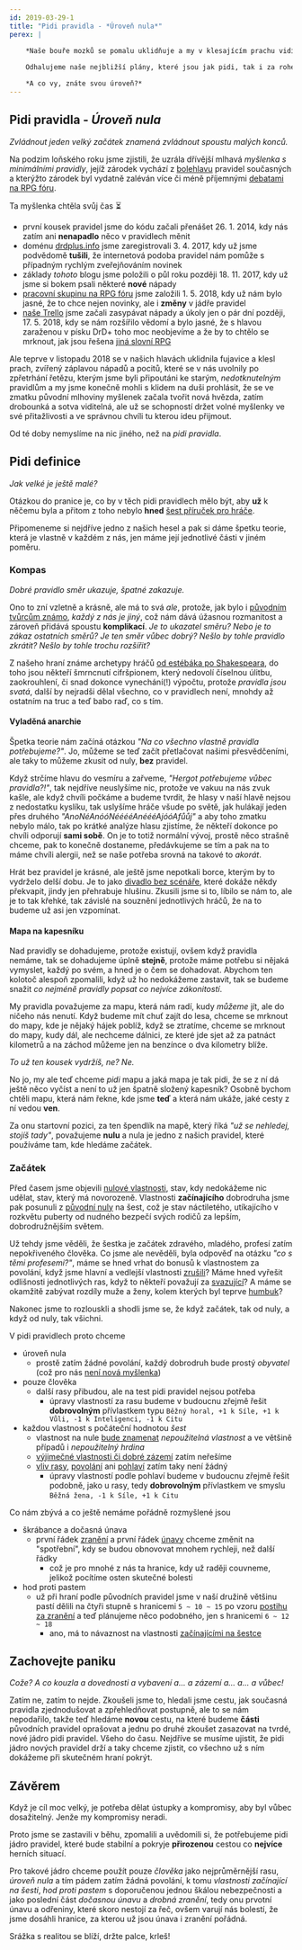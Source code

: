 ```yaml
---
id: 2019-03-29-1
title: "Pidi pravidla - *Úroveň nula*"
perex: |

    *Naše bouře mozků se pomalu uklidňuje a my v klesajícím prachu vidíme útvar, který vypadá jako... nula.*
    
    Odhalujeme naše nejbližší plány, které jsou jak pidi, tak i za rohem a ve kterých má nulová úroveň své místo.

    *A co vy, znáte svou úroveň?*
---
```


## Pidi pravidla - *Úroveň nula*

*Zvládnout jeden velký začátek znamená zvládnout spoustu malých konců.*

Na podzim loňského roku jsme zjistili, že uzrála dřívější mlhavá *myšlenka s minimálními pravidly*, jejíž zárodek vychází z [bolehlavu](2019-03-12-ucime_se_z_chyb.md#Jak_dál) pravidel současných a kterýžto zárodek byl vydatně zaléván více či méně příjemnými [debatami na RPG fóru](https://rpgforum.cz/forum/viewtopic.php?f=238&t=15032&p=544811&hilit=dv%C4%9B+strany#p544811).

Ta myšlenka chtěla svůj čas ⏳

- první kousek pravidel jsme do kódu začali přenášet 26. 1. 2014, kdy nás zatím ani **nenapadlo** něco v pravidlech měnit
- doménu [drdplus.info](https://www.drdplus.info) jsme zaregistrovali 3. 4. 2017, kdy už jsme podvědomě **tušili**, že internetová podoba pravidel nám pomůže s případným rychlým zveřejňováním novinek
- základy *tohoto* blogu jsme položili o půl roku později 18. 11. 2017, kdy už jsme si bokem psali některé **nové** nápady
- [pracovní skupinu na RPG fóru](https://rpgforum.cz/forum/viewtopic.php?f=238&t=14936#p532749) jsme založili 1. 5. 2018, kdy už nám bylo jasné, že to chce nejen novinky, ale i **změny** v jádře pravidel
- [naše Trello](https://trello.com/b/L64FNYj3/drdplusinfo) jsme začali zasypávat nápady a úkoly jen o pár dní později, 17. 5. 2018, kdy se nám rozšířilo vědomí a bylo jasné, že s hlavou zaraženou v písku DrD+ toho moc neobjevíme a že by to chtělo se mrknout, jak jsou řešena [jiná slovní RPG](https://rpgforum.cz/anotace)

Ale teprve v listopadu 2018 se v našich hlavách uklidnila fujavice a klesl prach, zvířený záplavou nápadů a pocitů, které se v nás uvolnily po zpřetrhání řetězu, kterým jsme byli připoutáni ke starým, *nedotknutelným* pravidlům a my jsme konečně mohli s klidem na duši prohlásit, že se ve zmatku původní mlhoviny myšlenek začala tvořit nová hvězda, zatím drobounká a sotva viditelná, ale už se schopností držet volné myšlenky ve své přitažlivosti a ve správnou chvíli tu kterou ideu přijmout.

Od té doby nemyslíme na nic jiného, než na *pidi pravidla*.

## Pidi definice
*Jak velké je ještě malé?*

Otázkou do pranice je, co by v těch pidi pravidlech mělo být, aby **už** k něčemu byla a přitom z toho nebylo **hned** [šest příruček pro hráče](2018-12-07-predstavy_minulosti_poslove.md#Poslové).

Připomeneme si nejdříve jedno z našich hesel a pak si dáme špetku teorie, která je vlastně v každém z nás, jen máme její jednotlivé části v jiném poměru.

### Kompas
*Dobré pravidlo směr ukazuje, špatné zakazuje.*

Ono to zní vzletně a krásně, ale má to svá *ale*, protože, jak bylo i [původním tvůrcům známo](2019-03-15-predstavy_minulosti_myty.md#Odkaz_dračích_tvůrců), *každý z nás je jiný*, což nám dává úžasnou rozmanitost a zároveň přidává spoustu **komplikací**. *Je to ukazatel směru? Nebo je to zákaz ostatních směrů? Je ten směr vůbec dobrý? Nešlo by tohle pravidlo zkrátit? Nešlo by tohle trochu rozšířit?*

Z našeho hraní známe archetypy hráčů [od estébáka po Shakespeara](https://www.facebook.com/drdplus.info/posts/524802168031558), do toho jsou někteří šmrncnutí cifršpionem, který nedovolí číselnou úlitbu, zaokrouhlení, či snad dokonce vynechání(!) výpočtu, protože *pravidla jsou svatá*, další by nejradši dělal všechno, co v pravidlech není, mnohdy až ostatním na truc a teď babo raď, co s tím.

#### Vyladěná anarchie
Špetka teorie nám začíná otázkou *"Na co všechno vlastně pravidla potřebujeme?"*. Jo, můžeme se teď začít přetlačovat našimi přesvědčeními, ale taky to můžeme zkusit od nuly, **bez** pravidel.

Když strčíme hlavu do vesmíru a zařveme, *"Hergot potřebujeme vůbec pravidla?!"*, tak nejdříve neuslyšíme nic, protože ve vakuu na nás zvuk kašle, ale když chvíli počkáme a budeme tvrdit, že hlasy v naší hlavě nejsou z nedostatku kyslíku, tak uslyšíme hráče všude po světě, jak hulákají jeden přes druhého *"AnoNéAnóóNééééAnéééAjóóAfůůj"* a aby toho zmatku nebylo málo, tak po krátké analýze hlasu zjistíme, že někteří dokonce po chvíli odporují **sami sobě**.
On je to totiž normální vývoj, prostě něco strašně chceme, pak to konečně dostaneme, předávkujeme se tím a pak na to máme chvíli alergii, než se naše potřeba srovná na takové to *akorát*.

Hrát bez pravidel je krásné, ale ještě jsme nepotkali borce, kterým by to vydrželo delší dobu. Je to jako [divadlo bez scénáře](https://www.i-divadlo.cz/divadlo/divadlo-archa/improvizace-divadla-vizita), které dokáže někdy překvapit, jindy jen přehrabuje hlušinu. Zkusili jsme si to, líbilo se nám to, ale je to tak křehké, tak závislé na souznění jednotlivých hráčů, že na to budeme už asi jen vzpomínat.

#### Mapa na kapesníku
Nad pravidly se dohadujeme, protože existují, ovšem když pravidla nemáme, tak se dohadujeme úplně **stejně**, protože máme potřebu si nějaká vymyslet, každý po svém, a hned je o čem se dohadovat.
Abychom ten kolotoč alespoň zpomalili, když už ho nedokážeme zastavit, tak se budeme snažit *co nejméně pravidly popsat co nejvíce zákonitostí*.

My pravidla považujeme za mapu, která nám radí, kudy *můžeme* jít, ale do ničeho nás nenutí. Když budeme mít chuť zajít do lesa, chceme se mrknout do mapy, kde je nějaký hájek poblíž, když se ztratíme, chceme se mrknout do mapy, kudy dál, ale nechceme dálnici, ze které jde sjet až za patnáct kilometrů a na záchod můžeme jen na benzínce o dva kilometry blíže.

*To už ten kousek vydržíš, ne?
Ne.*

No jo, my ale teď chceme *pidi* mapu a jaká mapa je tak pidi, že se z ní dá ještě něco vyčíst a není to už jen špatně složený kapesník? Osobně bychom chtěli mapu, která nám řekne, kde jsme **teď** a která nám ukáže, jaké cesty z ní vedou **ven**.

Za onu startovní pozici, za ten špendlík na mapě, který říká *"už se nehledej, stojíš tady"*, považujeme **nulu** a nula je jedno z našich pravidel, které používáme tam, kde hledáme začátek.

### Začátek
Před časem jsme objevili [nulové vlastnosti](2018-10-22-nula.md#Závěrem), stav, kdy nedokážeme nic udělat, stav, který má novorozeně. Vlastnosti **začínajícího** dobrodruha jsme pak posunuli z [původní nuly](https://pph.drdplus.info/?trial=1#tabulka_ras) na šest, což je stav náctiletého, utíkajícího v rozkvětu puberty od nudného bezpečí svých rodičů za lepším, dobrodružnějším světem.

Už tehdy jsme věděli, že šestka je začátek zdravého, mladého, profesí zatím nepokřiveného člověka. Co jsme ale nevěděli, byla odpověď na otázku *"co s těmi profesemi?"*, máme se hned vrhat do bonusů k vlastnostem za povolání, když jsme hlavní a vedlejší vlastnosti [zrušili](2018-10-12-kombinace_povolani.md#Hlavní_a_hlavnější_vlastnost)? Máme hned vyřešit odlišnosti jednotlivých ras, když to někteří považují za [svazující](https://rpgforum.cz/forum/viewtopic.php?p=539160#p539160)? A máme se okamžitě zabývat rozdíly muže a ženy, kolem kterých byl teprve [humbuk](https://rpgforum.cz/forum/viewtopic.php?f=238&t=15032#p539165)?

Nakonec jsme to rozlouskli a shodli jsme se, že když začátek, tak od nuly, a když od nuly, tak všichni.

V pidi pravidlech proto chceme

- úroveň nula
    - prostě zatím žádné povolání, každý dobrodruh bude prostý *obyvatel* (což pro nás [není nová myšlenka](https://pph.drdplus.info/?trial=1#tabulka_povolani))
- pouze člověka
    - další rasy přibudou, ale na test pidi pravidel nejsou potřeba
        - úpravy vlastností za rasu budeme v budoucnu zřejmě řešit **dobrovolným** přívlastkem typu `Běžný horal, +1 k Síle, +1 k Vůli, -1 k Inteligenci, -1 k Citu`
- každou vlastnost s počáteční hodnotou *šest*
    - vlastnost na nule [bude znamenat](2018-10-22-nula.md#Závěrem) *nepoužitelná vlastnost* a ve většině případů i *nepoužitelný hrdina*
    - [výjimečné vlastnosti či dobré zázemí](https://pph.drdplus.info/?trial=1#tabulka_rozhodnuti_hrace) zatím neřešíme
    - [vliv rasy](https://pph.drdplus.info/?trial=1#tabulka_ras), [povolání](https://pph.drdplus.info/?trial=1#tabulka_povolani) ani [pohlaví](https://pph.drdplus.info/?trial=1#tabulka_pohlavi) zatím taky není žádný
        - úpravy vlastností podle pohlaví budeme v budoucnu zřejmě řešit podobně, jako u rasy, tedy **dobrovolným** přívlastkem ve smyslu `Běžná žena, -1 k Síle, +1 k Citu`

Co nám zbývá a co ještě nemáme pořádně rozmyšlené jsou

- škrábance a dočasná únava
    - první řádek [zranění](https://pph.drdplus.info/?trial=1#zapis_bodu_zraneni_mrizka_zraneni) a první řádek [únavy](https://pph.drdplus.info/?trial=1#body_unavy_a_mrizka_unavy) chceme změnit na "spotřební", kdy se budou obnovovat mnohem rychleji, než další řádky
        - což je pro mnohé z nás ta hranice, kdy už raději couvneme, jelikož pocítíme osten skutečné bolesti
- hod proti pastem
    - už při hraní podle původních pravidel jsme v naší družině většinu pastí dělili na čtyři stupně s hranicemi `5 ~ 10 ~ 15` po vzoru [postihu za zranění](https://pph.drdplus.info/?trial=1#postih_za_zraneni) a teď plánujeme něco podobného, jen s hranicemi `6 ~ 12 ~ 18` 
        - ano, má to návaznost na vlastnosti [začínajícími na šestce](2018-10-22-nula.md#Šestka)

## Zachovejte paniku
*Cože? A co kouzla a dovednosti a vybavení a... a zázemí a... a... a vůbec!*

Zatím ne, zatím to nejde. Zkoušeli jsme to, hledali jsme cestu, jak současná pravidla zjednodušovat a zpřehledňovat postupně, ale to se nám nepodařilo, takže teď hledáme **novou** cestu, na které budeme **části** původních pravidel oprašovat a jednu po druhé zkoušet zasazovat na tvrdé, nové jádro pidi pravidel. Všeho do času.
Nejdříve se musíme ujistit, že pidi jádro nových pravidel drží a taky chceme zjistit, co všechno už s ním dokážeme při skutečném hraní pokrýt. 

## Závěrem
Když je cíl moc velký, je potřeba dělat ústupky a kompromisy, aby byl vůbec dosažitelný. Jenže my kompromisy neradi.

Proto jsme se zastavili v běhu, zpomalili a uvědomili si, že potřebujeme pidi jádro pravidel, které bude stabilní a pokryje **přirozenou** cestou co **nejvíce** herních situací.

Pro takové jádro chceme použít pouze *člověka* jako nejprůměrnější rasu, *úroveň nula* a tím pádem zatím žádná povolání, k tomu *vlastnosti začínající na šesti*, *hod proti pastem* s doporučenou jednou škálou nebezpečnosti a jako poslední část *dočasnou únavu* a *drobná zranění*, tedy onu prvotní únavu a odřeniny, které skoro nestojí za  řeč, ovšem varují nás bolestí, že jsme dosáhli hranice, za kterou už jsou únava i zranění pořádná.

Srážka s realitou se blíží, držte palce, krleš!

